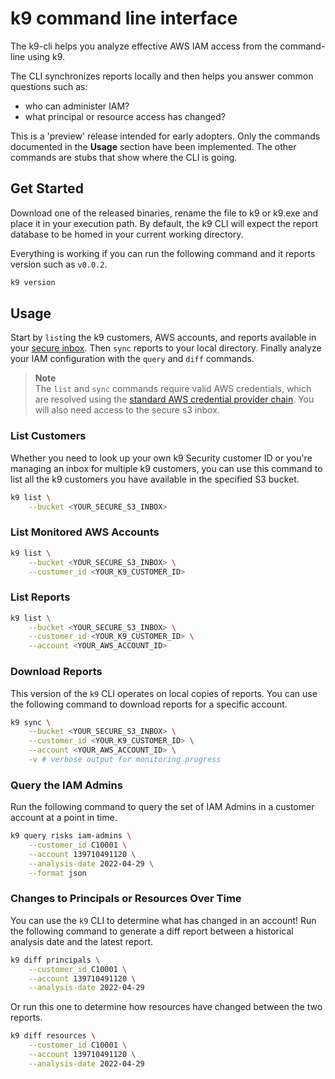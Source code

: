 # k9 command line interface
The k9-cli helps you analyze effective AWS IAM access from the command-line using k9.

The CLI synchronizes reports locally and then helps you answer common questions such as:
                                                
* who can administer IAM?
* what principal or resource access has changed?

This is a 'preview' release intended for early adopters.  Only the commands documented in the **Usage** section have been implemented.  The other commands are stubs that show where the CLI is going. 

## Get Started
Download one of the released binaries, rename the file to k9 or k9.exe and place it in your execution path. By default, the k9 CLI will expect the report database to be homed in your current working directory.

Everything is working if you can run the following command and it reports version such as `v0.0.2`.

```sh
k9 version
```

## Usage

Start by `list`ing the k9 customers, AWS accounts, and reports available in your [secure inbox](https://k9security.io/docs/how-k9-works/).  Then `sync` reports to your local directory.  Finally analyze your IAM configuration with the `query` and `diff` commands. 

> **Note**  
> The `list` and `sync` commands require valid AWS credentials, which are resolved using the [standard AWS credential provider chain](https://docs.aws.amazon.com/sdk-for-java/v1/developer-guide/credentials.html#credentials-default).  You will also need access to the secure s3 inbox.

### List Customers

Whether you need to look up your own k9 Security customer ID or you're managing an inbox for multiple k9 customers, you can use this command to list all the k9 customers you have available in the specified S3 bucket.

```sh
k9 list \
    --bucket <YOUR_SECURE_S3_INBOX> 
```

### List Monitored AWS Accounts

```sh
k9 list \
    --bucket <YOUR_SECURE_S3_INBOX> \
    --customer_id <YOUR_K9_CUSTOMER_ID>
```

### List Reports

```sh
k9 list \
    --bucket <YOUR_SECURE_S3_INBOX> \
    --customer_id <YOUR_K9_CUSTOMER_ID> \
    --account <YOUR_AWS_ACCOUNT_ID>
```

### Download Reports

This version of the `k9` CLI operates on local copies of reports. You can use the following command to download reports for a specific account.

```sh
k9 sync \
    --bucket <YOUR_SECURE_S3_INBOX> \
    --customer_id <YOUR_K9_CUSTOMER_ID> \
    --account <YOUR_AWS_ACCOUNT_ID> \
    -v # verbose output for monitoring progress
```

### Query the IAM Admins

Run the following command to query the set of IAM Admins in a customer account at a point in time.

```sh
k9 query risks iam-admins \
    --customer_id C10001 \
    --account 139710491120 \
    --analysis-date 2022-04-29 \
    --format json
```

### Changes to Principals or Resources Over Time

You can use the `k9` CLI to determine what has changed in an account! Run the following command to generate a diff report between a historical analysis date and the latest report.

```sh
k9 diff principals \
    --customer_id C10001 \
    --account 139710491120 \
    --analysis-date 2022-04-29
```

Or run this one to determine how resources have changed between the two reports.

```sh
k9 diff resources \
    --customer_id C10001 \
    --account 139710491120 \
    --analysis-date 2022-04-29
```

